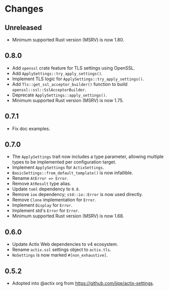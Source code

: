 # Changes

## Unreleased

- Minimum supported Rust version (MSRV) is now 1.80.

## 0.8.0

- Add `openssl` crate feature for TLS settings using OpenSSL.
- Add `ApplySettings::try_apply_settings()`.
- Implement TLS logic for `ApplySettings::try_apply_settings()`.
- Add `Tls::get_ssl_acceptor_builder()` function to build `openssl::ssl::SslAcceptorBuilder`.
- Deprecate `ApplySettings::apply_settings()`.
- Minimum supported Rust version (MSRV) is now 1.75.

## 0.7.1

- Fix doc examples.

## 0.7.0

- The `ApplySettings` trait now includes a type parameter, allowing multiple types to be implemented per configuration target.
- Implement `ApplySettings` for `ActixSettings`.
- `BasicSettings::from_default_template()` is now infallible.
- Rename `AtError => Error`.
- Remove `AtResult` type alias.
- Update `toml` dependency to `0.8`.
- Remove `ioe` dependency; `std::io::Error` is now used directly.
- Remove `Clone` implementation for `Error`.
- Implement `Display` for `Error`.
- Implement std's `Error` for `Error`.
- Minimum supported Rust version (MSRV) is now 1.68.

## 0.6.0

- Update Actix Web dependencies to v4 ecosystem.
- Rename `actix.ssl` settings object to `actix.tls`.
- `NoSettings` is now marked `#[non_exhaustive]`.

## 0.5.2

- Adopted into @actix org from <https://github.com/jjpe/actix-settings>.
